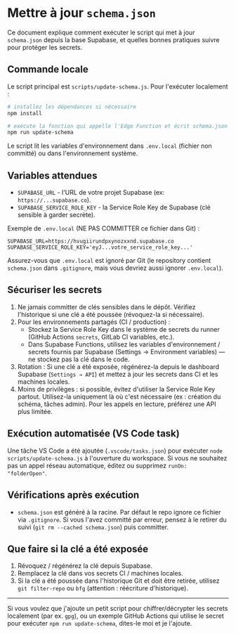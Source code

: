 # Mettre à jour `schema.json`

Ce document explique comment exécuter le script qui met à jour `schema.json` depuis la base Supabase, et quelles bonnes pratiques suivre pour protéger les secrets.

## Commande locale

Le script principal est `scripts/update-schema.js`. Pour l'exécuter localement :

```bash
# installez les dépendances si nécessaire
npm install

# exécute la fonction qui appelle l'Edge Function et écrit schema.json
npm run update-schema
```

Le script lit les variables d'environnement dans `.env.local` (fichier non committé) ou dans l'environnement système.

## Variables attendues

- `SUPABASE_URL` - l'URL de votre projet Supabase (ex: `https://...supabase.co`).
- `SUPABASE_SERVICE_ROLE_KEY` - la Service Role Key de Supabase (clé sensible à garder secrète).

Exemple de `.env.local` (NE PAS COMMITTER ce fichier dans Git) :

```env
SUPABASE_URL=https://hvugiirundpxynozxxnd.supabase.co
SUPABASE_SERVICE_ROLE_KEY='eyJ...votre_service_role_key...'
```

Assurez-vous que `.env.local` est ignoré par Git (le repository contient `schema.json` dans `.gitignore`, mais vous devriez aussi ignorer `.env.local`).

## Sécuriser les secrets

1. Ne jamais committer de clés sensibles dans le dépôt. Vérifiez l'historique si une clé a été poussée (révoquez-la si nécessaire).
2. Pour les environnements partagés (CI / production) :
   - Stockez la Service Role Key dans le système de secrets du runner (GitHub Actions ``secrets``, GitLab CI variables, etc.).
   - Dans Supabase Functions, utilisez les variables d'environnement / secrets fournis par Supabase (Settings → Environment variables) — ne stockez pas la clé dans le code.
3. Rotation : Si une clé a été exposée, régénérez-la depuis le dashboard Supabase (`Settings → API`) et mettez à jour les secrets dans CI et les machines locales.
4. Moins de privilèges : si possible, évitez d'utiliser la Service Role Key partout. Utilisez-la uniquement là où c'est nécessaire (ex : création du schéma, tâches admin). Pour les appels en lecture, préférez une API plus limitée.

## Exécution automatisée (VS Code task)

Une tâche VS Code a été ajoutée (`.vscode/tasks.json`) pour exécuter `node scripts/update-schema.js` à l'ouverture du workspace. Si vous ne souhaitez pas un appel réseau automatique, éditez ou supprimez `runOn: "folderOpen"`.

## Vérifications après exécution

- `schema.json` est généré à la racine. Par défaut le repo ignore ce fichier via `.gitignore`. Si vous l'avez committé par erreur, pensez à le retirer du suivi (`git rm --cached schema.json`) puis committer.

## Que faire si la clé a été exposée

1. Révoquez / régénérez la clé depuis Supabase.
2. Remplacez la clé dans vos secrets CI / machines locales.
3. Si la clé a été poussée dans l'historique Git et doit être retirée, utilisez `git filter-repo` ou `bfg` (attention : réécriture d'historique).

---
Si vous voulez que j'ajoute un petit script pour chiffrer/décrypter les secrets localement (par ex. `gpg`), ou un exemple GitHub Actions qui utilise le secret pour exécuter `npm run update-schema`, dites-le moi et je l'ajoute.
